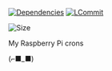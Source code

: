 [![Dependencies](https://david-dm.org/k03mad/rpi-tools-cron.svg)](https://github.com/k03mad/rpi-tools-cron/blob/master/package.json) [![LCommit](https://img.shields.io/github/last-commit/k03mad/rpi-tools-cron.svg)](https://github.com/k03mad/rpi-tools-cron/commits/master)

![Size](https://img.shields.io/github/repo-size/k03mad/rpi-tools-cron.svg)

My Raspberry Pi crons

(⌐■_■)

